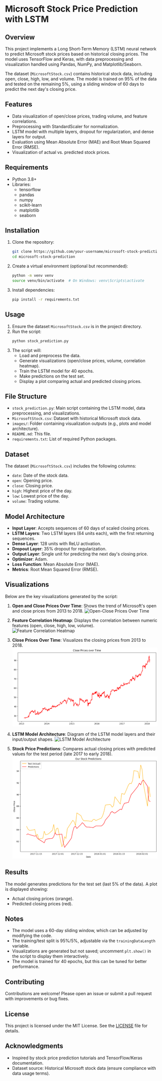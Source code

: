 # Microsoft Stock Price Prediction with LSTM

## Overview
This project implements a Long Short-Term Memory (LSTM) neural network to predict Microsoft stock prices based on historical closing prices. The model uses TensorFlow and Keras, with data preprocessing and visualization handled using Pandas, NumPy, and Matplotlib/Seaborn.

The dataset (`MicrosoftStock.csv`) contains historical stock data, including open, close, high, low, and volume. The model is trained on 95% of the data and tested on the remaining 5%, using a sliding window of 60 days to predict the next day's closing price.

## Features
- Data visualization of open/close prices, trading volume, and feature correlations.
- Preprocessing with StandardScaler for normalization.
- LSTM model with multiple layers, dropout for regularization, and dense layers for output.
- Evaluation using Mean Absolute Error (MAE) and Root Mean Squared Error (RMSE).
- Visualization of actual vs. predicted stock prices.

## Requirements
- Python 3.8+
- Libraries:
  - tensorflow
  - pandas
  - numpy
  - scikit-learn
  - matplotlib
  - seaborn

## Installation
1. Clone the repository:
   ```bash
   git clone https://github.com/your-username/microsoft-stock-prediction.git
   cd microsoft-stock-prediction
   ```
2. Create a virtual environment (optional but recommended):
   ```bash
   python -m venv venv
   source venv/bin/activate  # On Windows: venv\Scripts\activate
   ```
3. Install dependencies:
   ```bash
   pip install -r requirements.txt
   ```

## Usage
1. Ensure the dataset `MicrosoftStock.csv` is in the project directory.
2. Run the script:
   ```bash
   python stock_prediction.py
   ```
3. The script will:
   - Load and preprocess the data.
   - Generate visualizations (open/close prices, volume, correlation heatmap).
   - Train the LSTM model for 40 epochs.
   - Make predictions on the test set.
   - Display a plot comparing actual and predicted closing prices.

## File Structure
- `stock_prediction.py`: Main script containing the LSTM model, data preprocessing, and visualizations.
- `MicrosoftStock.csv`: Dataset with historical Microsoft stock data.
- `images/`: Folder containing visualization outputs (e.g., plots and model architecture).
- `README.md`: This file.
- `requirements.txt`: List of required Python packages.

## Dataset
The dataset (`MicrosoftStock.csv`) includes the following columns:
- `date`: Date of the stock data.
- `open`: Opening price.
- `close`: Closing price.
- `high`: Highest price of the day.
- `low`: Lowest price of the day.
- `volume`: Trading volume.

## Model Architecture
- **Input Layer**: Accepts sequences of 60 days of scaled closing prices.
- **LSTM Layers**: Two LSTM layers (64 units each), with the first returning sequences.
- **Dense Layer**: 128 units with ReLU activation.
- **Dropout Layer**: 35% dropout for regularization.
- **Output Layer**: Single unit for predicting the next day's closing price.
- **Optimizer**: Adam.
- **Loss Function**: Mean Absolute Error (MAE).
- **Metrics**: Root Mean Squared Error (RMSE).

## Visualizations
Below are the key visualizations generated by the script:

1. **Open and Close Prices Over Time**: Shows the trend of Microsoft's open and close prices from 2013 to 2018.
   ![Open-Close Prices Over Time](images/open_close_prices.png)

2. **Feature Correlation Heatmap**: Displays the correlation between numeric features (open, close, high, low, volume).
   ![Feature Correlation Heatmap](images/correlation_heatmap.png)

3. **Close Prices Over Time**: Visualizes the closing prices from 2013 to 2018.
   ![Close Prices Over Time](images/close_prices.png)

4. **LSTM Model Architecture**: Diagram of the LSTM model layers and their input/output shapes.
   ![LSTM Model Architecture](images/model_architecture.png)

5. **Stock Price Predictions**: Compares actual closing prices with predicted values for the test period (late 2017 to early 2018).
   ![Stock Price Predictions](images/predictions.png)

## Results
The model generates predictions for the test set (last 5% of the data). A plot is displayed showing:
- Actual closing prices (orange).
- Predicted closing prices (red).

## Notes
- The model uses a 60-day sliding window, which can be adjusted by modifying the code.
- The training/test split is 95%/5%, adjustable via the `trainingDataLength` variable.
- Visualizations are generated but not saved; uncomment `plt.show()` in the script to display them interactively.
- The model is trained for 40 epochs, but this can be tuned for better performance.

## Contributing
Contributions are welcome! Please open an issue or submit a pull request with improvements or bug fixes.

## License
This project is licensed under the MIT License. See the [LICENSE](LICENSE) file for details.

## Acknowledgments
- Inspired by stock price prediction tutorials and TensorFlow/Keras documentation.
- Dataset source: Historical Microsoft stock data (ensure compliance with data usage terms).